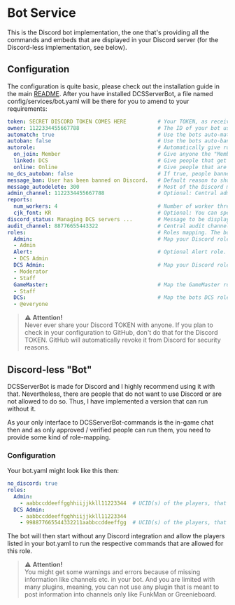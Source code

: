# Bot Service
This is the Discord bot implementation, the one that's providing all the commands and embeds that are displayed in your
Discord server (for the Discord-less implementation, see below).

## Configuration
The configuration is quite basic, please check out the installation guide in the main [README](../../README.md).
After you have installed DCSServerBot, a file named config/services/bot.yaml will be there for you to amend to your
requirements:

```yaml
token: SECRET DISCORD TOKEN COMES HERE          # Your TOKEN, as received from the discord developer portal.
owner: 1122334455667788                         # The ID of your bot user. Right click, select "Copy User ID".
automatch: true                                 # Use the bots auto-matching functionality (see below), default is true.
autoban: false                                  # Use the bots auto-ban functionality (see below), default is false.
autorole:                                       # Automatically give roles to people, depending on conditions (see below). The roles need to be set up in your Discord server.
  on_join: Member                               # Give anyone the "Member" role, if they join your Discord.
  linked: DCS                                   # Give people that get linked the DCS role.
  online: Online                                # Give people that are online on any of your servers the "Online" role.
no_dcs_autoban: false                           # If true, people banned on your Discord will not be banned on your servers (default: false)
message_ban: User has been banned on Discord.   # Default reason to show people that try to join your DCS servers when they are banned on Discord.
message_autodelete: 300                         # Most of the Discord messages are private messages. If not, this is the timeout after that they vanish. Default is 300 (5 mins). 
admin_channel: 1122334455667788                 # Optional: Central admin channel (see below).
reports:
  num_workers: 4                                # Number of worker threads to be used for any reports generated by the bot. Default is 4.
  cjk_font: KR                                  # Optional: You can specify a CJK font to be used in your reports.
discord_status: Managing DCS servers ...        # Message to be displayed as the bots Discord status. Default is none.
audit_channel: 88776655443322                   # Central audit channel to send audit events to (default: none)
roles:                                          # Roles mapping. The bot uses internal roles to decouple from Discord own role system.
  Admin:                                        # Map your Discord role "Admin" to the bots role "Admin" (default: Admin)
  - Admin                                       
  Alert:                                        # Optional Alert role. Default is DCS Admin. Would be pinged on server crashes and low performance
  - DCS Admin
  DCS Admin:                                    # Map your Discord role "Moderator" and "Staff" to the bots "DCS Admin" role (default: DCS Admin)
  - Moderator
  - Staff
  GameMaster:                                   # Map the GameMaster role to anybody with the Staff role in your Discord.
  - Staff
  DCS:                                          # Map the bots DCS role to everyone in your discord. Only everyone needs the leading @!
  - @everyone
```

> ⚠️ **Attention!**<br>
> Never ever share your Discord TOKEN with anyone. If you plan to check in your configuration to GitHub, don't do that
> for the Discord TOKEN. GitHub will automatically revoke it from Discord for security reasons.

## Discord-less "Bot"
DCSServerBot is made for Discord and I highly recommend using it with that. Nevertheless, there are people that do not
want to use Discord or are not allowed to do so. Thus, I have implemented a version that can run without it.

As your only interface to DCSServerBot-commands is the in-game chat then and as only approved / verified people can run
them, you need to provide some kind of role-mapping.

### Configuration
Your bot.yaml might look like this then:
```yaml
no_discord: true
roles:
  Admin:
    - aabbccddeeffgghhiijjkkll11223344  # UCID(s) of the players, that should get the Admin role
  DCS Admin:
    - aabbccddeeffgghhiijjkkll11223344
    - 998877665544332211aabbccddeeffgg  # UCID(s) of the players, that should get the DCS Admin role
```
The bot will then start without any Discord integration and allow the players listed in your bot.yaml to run the 
respective commands that are allowed for this role.

> ⚠️ **Attention!**<br>
> You might get some warnings and errors because of missing information like channels etc. in your bot.
> And you are limited with many plugins, meaning, you can not use any plugin that is meant to post information into
> channels only like FunkMan or Greenieboard.
